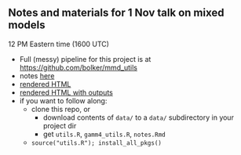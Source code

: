 ## Notes and materials for 1 Nov talk on mixed models

12 PM Eastern time (1600 UTC)

<!-- https://raw.githack.com/:user/:repo/:tag/:file -->

- Full (messy) pipeline for this project is at https://github.com/bolker/mmd_utils
- notes [here](notes.Rmd)
- [rendered HTML](https://raw.githack.com/eco4cast/Statistical-Methods-Seminar-Series/main/blob/bolker_mixed_models/otputs/notes.html)
- [rendered HTML with outputs](https://raw.githack.com/eco4cast/Statistical-Methods-Seminar-Series/main/blob/bolker_mixed_models/outputs/full_notes.html)
- if you want to follow along:
   - clone this repo, or
       - download contents of `data/` to a `data/` subdirectory in your project dir
       - get `utils.R`, `gamm4_utils.R`, `notes.Rmd`
   - `source("utils.R"); install_all_pkgs()`


